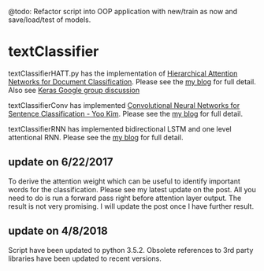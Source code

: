 @todo: Refactor script into OOP application with new/train as now and save/load/test of models.

# textClassifier

textClassifierHATT.py has the implementation of [Hierarchical Attention Networks for Document Classification](https://www.cs.cmu.edu/~diyiy/docs/naacl16.pdf). Please see the [my blog](https://richliao.github.io/supervised/classification/2016/12/26/textclassifier-HATN/) for full detail. Also see [Keras Google group discussion](https://groups.google.com/forum/#!topic/keras-users/IWK9opMFavQ)

textClassifierConv has implemented [Convolutional Neural Networks for Sentence Classification - Yoo Kim](https://www.cs.cmu.edu/~diyiy/docs/naacl16.pdf). Please see the [my blog](https://richliao.github.io/supervised/classification/2016/11/26/textclassifier-convolutional/) for full detail.

textClassifierRNN has implemented bidirectional LSTM and one level attentional RNN. Please see the [my blog](https://richliao.github.io/supervised/classification/2016/12/26/textclassifier-RNN/) for full detail.

## update on 6/22/2017 ##
To derive the attention weight which can be useful to identify important words for the classification. Please see my latest update on the post. All you need to do is run a forward pass right before attention layer output. The result is not very promising. I will update the post once I have further result. 

## update on 4/8/2018 ##
Script have been updated to python 3.5.2.
Obsolete references to 3rd party libraries have been updated to recent versions.
